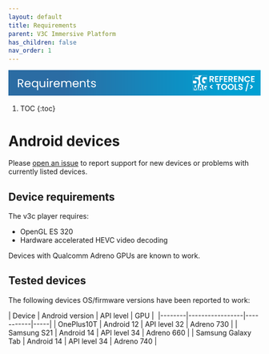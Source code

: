 ```yaml
---
layout: default
title: Requirements
parent: V3C Immersive Platform
has_children: false
nav_order: 1
---
```

<img src="../../assets/images/Banner_Requirements.png" /> 

1. TOC
{:toc}

# Android devices

Please [open an issue](https://github.com/5G-MAG/Getting-Started/issues) to report support for new devices or problems with currently listed devices.

## Device requirements

The v3c player requires:
- OpenGL ES 320
- Hardware accelerated HEVC video decoding

Devices with Qualcomm Adreno GPUs are known to work. 

## Tested devices

The following devices OS/firmware versions have been reported to work: 

| Device | Android version | API level | GPU | 
|--------|-----------------|-----------|-----|
| OnePlus10T | Android 12 | API level 32 | Adreno 730 |
| Samsung S21 | Android 14 | API level 34 | Adreno 660 |
| Samsung Galaxy Tab | Android 14 | API level 34 | Adreno 740 |

